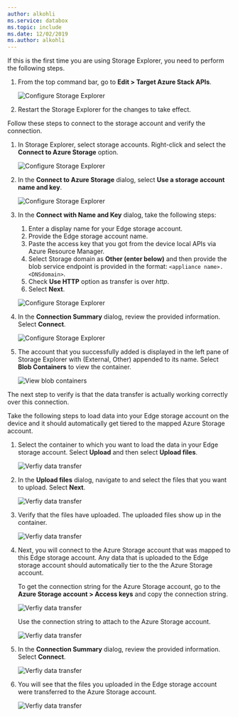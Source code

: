 ```yaml
---
author: alkohli
ms.service: databox  
ms.topic: include
ms.date: 12/02/2019
ms.author: alkohli
---
```


If this is the first time you are using Storage Explorer, you need to perform the following steps.

1. From the top command bar, go to **Edit > Target Azure Stack APIs**.

    ![Configure Storage Explorer](media/azure-stack-edge-gateway-verify-connection-storage-explorer/connect-with-storage-explorer-1.png)

2. Restart the Storage Explorer for the changes to take effect.


Follow these steps to connect to the storage account and verify the connection.

1. In Storage Explorer, select storage accounts. Right-click and select the **Connect to Azure Storage** option. 

    ![Configure Storage Explorer](media/azure-stack-edge-gateway-verify-connection-storage-explorer/connect-with-storage-explorer-2.png)

2. In the **Connect to Azure Storage** dialog, select **Use a storage account name and key**.

    ![Configure Storage Explorer](media/azure-stack-edge-gateway-verify-connection-storage-explorer/connect-with-storage-explorer-3.png)

2. In the **Connect with Name and Key** dialog, take the following steps:

    1. Enter a display name for your Edge storage account. 
    2. Provide the Edge storage account name.
    3. Paste the access key that you got from the device local APIs via Azure Resource Manager.
    4. Select Storage domain as **Other (enter below)** and then provide the blob service endpoint is provided in the format: `<appliance name>.<DNSdomain>`. 
    5. Check **Use HTTP** option as transfer is over *http*. 
    6. Select **Next**.

    ![Configure Storage Explorer](media/azure-stack-edge-gateway-verify-connection-storage-explorer/connect-with-storage-explorer-4.png)    

3. In the **Connection Summary** dialog, review the provided information. Select **Connect**.

    ![Configure Storage Explorer](media/azure-stack-edge-gateway-verify-connection-storage-explorer/connect-with-storage-explorer-5.png)

4. The account that you successfully added is displayed in the left pane of Storage Explorer with (External, Other) appended to its name. Select **Blob Containers** to view the container.

    ![View blob containers](media/azure-stack-edge-gateway-verify-connection-storage-explorer/connect-with-storage-explorer-6.png)

The next step to verify is that the data transfer is actually working correctly over this connection.

Take the following steps to load data into your Edge storage account on the device and it should automatically get tiered to the mapped Azure Storage account.

1. Select the container to which you want to load the data in your Edge storage account. Select **Upload** and then select **Upload files**.

    ![Verfiy data transfer](media/azure-stack-edge-gateway-verify-connection-storage-explorer/verify-data-transfer-1.png)

2. In the **Upload files** dialog, navigate to and select the files that you want to upload. Select **Next**.

    ![Verfiy data transfer](media/azure-stack-edge-gateway-verify-connection-storage-explorer/verify-data-transfer-2.png)

3. Verify that the files have uploaded. The uploaded files show up in the container.

    ![Verfiy data transfer](media/azure-stack-edge-gateway-verify-connection-storage-explorer/verify-data-transfer-3.png)

4. Next, you will connect to the Azure Storage account that was mapped to this Edge storage account. Any data that is uploaded to the Edge storage account should automatically tier to the the Azure Storage account. 
    
    To get the connection string for the Azure Storage account, go to the **Azure Storage account > Access keys** and copy the connection string.

    ![Verfiy data transfer](media/azure-stack-edge-gateway-verify-connection-storage-explorer/verify-data-transfer-5.png)

    Use the connection string to attach to the Azure Storage account.  

    ![Verfiy data transfer](media/azure-stack-edge-gateway-verify-connection-storage-explorer/verify-data-transfer-4.png)


5. In the **Connection Summary** dialog, review the provided information. Select **Connect**.

    ![Verfiy data transfer](media/azure-stack-edge-gateway-verify-connection-storage-explorer/verify-data-transfer-6.png)

6. You will see that the files you uploaded in the Edge storage account were transferred to the Azure Storage account.

    ![Verfiy data transfer](media/azure-stack-edge-gateway-verify-connection-storage-explorer/verify-data-transfer-7.png)